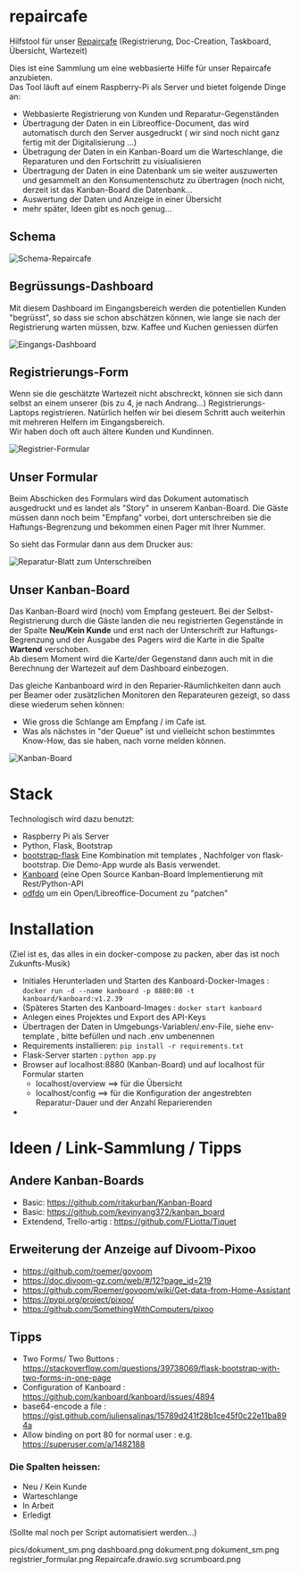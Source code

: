 # repaircafe

Hilfstool für unser [Repaircafe](https://www.turbine-brunnen.ch/repaircafe/) (Registrierung, Doc-Creation, Taskboard, Übersicht, Wartezeit)

Dies ist eine Sammlung um eine webbasierte Hilfe für unser Repaircafe anzubieten.  
Das Tool läuft auf einem Raspberry-Pi als Server und bietet folgende Dinge an:

* Webbasierte Registrierung von Kunden und Reparatur-Gegenständen
* Übertragung der Daten in ein Libreoffice-Document, das wird automatisch durch den Server ausgedruckt
( wir sind noch nicht ganz fertig mit der Digitalisierung ...)
* Übetragung der Daten in ein Kanban-Board um die Warteschlange, die Reparaturen und den Fortschritt zu visiualisieren
* Übertragung der Daten in eine Datenbank um sie weiter auszuwerten und gesammelt an den Konsumentenschutz zu übertragen (noch nicht, derzeit ist das Kanban-Board die Datenbank...
* Auswertung der Daten und Anzeige in einer Übersicht
* mehr später, Ideen gibt es noch genug...

## Schema 

![Schema-Repaircafe](pics/Repaircafe.drawio.svg)


## Begrüssungs-Dashboard

Mit diesem Dashboard im Eingangsbereich werden die potentiellen Kunden "begrüsst", so dass sie schon abschätzen können, wie lange sie nach der Registrierung warten müssen, bzw. Kaffee und Kuchen geniessen dürfen

![Eingangs-Dashboard](pics/dashboard.png)


## Registrierungs-Form

Wenn sie die geschätzte Wartezeit nicht abschreckt, können sie sich dann selbst an einem unserer (bis zu 4, je nach Andrang...) Registrierungs-Laptops registrieren.
Natürlich helfen wir bei diesem Schritt auch weiterhin mit mehreren Helfern im Eingangsbereich.   
Wir haben doch oft auch ältere Kunden und Kundinnen.


![Registrier-Formular](pics/registrier_formular.png)


## Unser Formular 

Beim Abschicken des Formulars wird das Dokument automatisch ausgedruckt und es landet als "Story" in unserem Kanban-Board. Die Gäste müssen dann noch beim "Empfang" vorbei, dort unterschreiben sie die Haftungs-Begrenzung und bekommen einen Pager mit Ihrer Nummer. 

So sieht das Formular dann aus dem Drucker aus:


![Reparatur-Blatt zum Unterschreiben](pics/dokument_sm.png)

## Unser Kanban-Board

Das Kanban-Board wird (noch) vom Empfang gesteuert. Bei der Selbst-Registrierung durch die Gäste landen die neu registrierten Gegenstände in der Spalte **Neu/Kein Kunde** und erst nach der Unterschrift zur Haftungs-Begrenzung und der Ausgabe des Pagers wird die Karte in die Spalte **Wartend** verschoben.  
Ab diesem Moment wird die Karte/der Gegenstand dann auch mit in die Berechnung der Wartezeit auf dem Dashboard einbezogen.

Das gleiche Kanbanboard wird in den Reparier-Räumlichkeiten dann auch per Beamer oder zusätzlichen Monitoren den Reparateuren gezeigt, so dass diese wiederum sehen können:

* Wie gross die Schlange am Empfang / im Cafe ist.
* Was als nächstes in "der Queue" ist und vielleicht schon bestimmtes Know-How, das sie haben, nach vorne melden können.



![Kanban-Board](pics/kanbanboard.png)


# Stack

Technologisch wird dazu benutzt:

* Raspberry Pi als Server
* Python, Flask, Bootstrap
* [bootstrap-flask](https://github.com/helloflask/bootstrap-flask) Eine Kombination mit templates , Nachfolger von flask-bootstrap. Die Demo-App wurde als Basis verwendet.
* [Kanboard](https://kanboard.org/) (eine Open Source Kanban-Board Implementierung mit Rest/Python-API
* [odfdo](https://github.com/jdum/odfdo) um ein Open/Libreoffice-Document zu "patchen"


# Installation

(Ziel ist es, das alles in ein docker-compose zu packen, aber das ist noch Zukunfts-Musik)

* Initiales Herunterladen und Starten des Kanboard-Docker-Images : ```docker run -d --name kanboard -p 8880:80 -t kanboard/kanboard:v1.2.39```
* (Späteres Starten des Kanboard-Images : ```docker start kanboard```
* Anlegen eines Projektes und Export des API-Keys
* Übertragen der Daten in Umgebungs-Variablen/.env-File, siehe env-template , bitte befüllen und nach .env umbenennen
* Requirements installieren:  ```pip install -r requirements.txt```
* Flask-Server starten : ```python app.py```
* Browser auf localhost:8880 (Kanban-Board) und auf localhost für Formular starten
    * localhost/overview ==> für die Übersicht
    * localhost/config ==> für die Konfiguration der angestrebten Reparatur-Dauer und der Anzahl Reparierenden  
* 


# Ideen / Link-Sammlung / Tipps

## Andere Kanban-Boards

* Basic: https://github.com/ritakurban/Kanban-Board
* Basic: https://github.com/kevinyang372/kanban_board
* Extendend, Trello-artig : https://github.com/FLiotta/Tiquet

## Erweiterung der Anzeige auf Divoom-Pixoo

* https://github.com/roemer/govoom
* https://doc.divoom-gz.com/web/#/12?page_id=219
* https://github.com/Roemer/govoom/wiki/Get-data-from-Home-Assistant
* https://pypi.org/project/pixoo/
* https://github.com/SomethingWithComputers/pixoo

## Tipps 

* Two Forms/ Two Buttons : https://stackoverflow.com/questions/39738069/flask-bootstrap-with-two-forms-in-one-page
* Configuration of Kanboard : https://github.com/kanboard/kanboard/issues/4894
* base64-encode a file : https://gist.github.com/juliensalinas/15789d241f28b1ce45f0c22e11ba894a
* Allow binding on port 80 for normal user : e.g. https://superuser.com/a/1482188



### Die Spalten heissen:
 
* Neu / Kein Kunde
* Warteschlange
* In Arbeit
* Erledigt

(Sollte mal noch per Script automatisiert werden...)


pics/dokument_sm.png
dashboard.png
dokument.png
dokument_sm.png
registrier_formular.png
Repaircafe.drawio.svg
scrumboard.png
